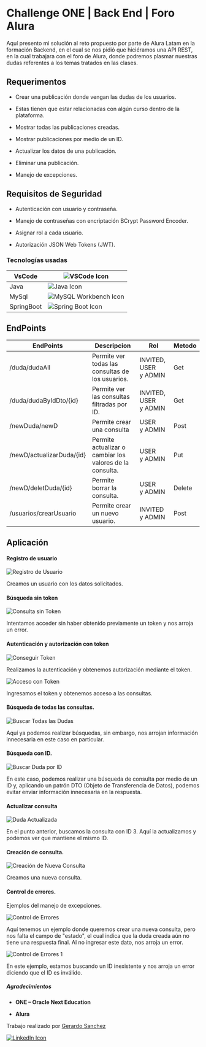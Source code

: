 # Challenge ONE | Back End | Foro Alura

Aquí presento mi solución al reto propuesto por parte de Alura Latam en la formación Backend, en el cual se nos pidió que hiciéramos una API REST, en la cual trabajara con el foro de Alura, donde podremos plasmar nuestras dudas referentes a los temas tratados en las clases.

## Requerimentos

- Crear una publicación donde vengan las dudas de los usuarios.

- Estas tienen que estar relacionadas con algún curso dentro de la plataforma.

- Mostrar todas las publicaciones creadas.

- Mostrar publicaciones por medio de un ID.

- Actualizar los datos de una publicación.

- Eliminar una publicación.

- Manejo de excepciones.

## Requisitos de Seguridad

- Autenticación con usuario y contraseña.

- Manejo de contraseñas con encriptación BCrypt Password Encoder.

- Asignar rol a cada usuario.

- Autorización JSON Web Tokens (JWT).

### Tecnologías usadas

| VsCode     | ![VSCode Icon](src/main/resources/images/file_type_vscode_icon_130084.ico "Hover text")     |
| ---------- | ------------------------------------------------------------------------------------------- |
| Java       | ![Java Icon](src/main/resources/images/java_original_logo_icon_146458.ico "Hover text")     |
| MySql      | ![MySQL Workbench Icon](src/main/resources/images/mysqlworkbench_103806.ico "Hover text")   |
| SpringBoot | ![Spring Boot Icon](src/main/resources/images/icons8-spring-boot-color-32.png "Hover text") |

## EndPoints

| EndPoints                 | Descripcion                                              | Rol                   | Metodo |
| ------------------------- | -------------------------------------------------------- | --------------------- | ------ |
| /duda/dudaAll             | Permite ver todas las consultas de los usuarios.         | INVITED, USER y ADMIN | Get    |
| /duda/dudaByIdDto/{id}    | Permite ver las consultas filtradas por ID.              | INVITED, USER y ADMIN | Get    |
| /newDuda/newD             | Permite crear una consulta                               | USER y ADMIN          | Post   |
| /newD/actualizarDuda/{id} | Permite actualizar o cambiar los valores de la consulta. | USER y ADMIN          | Put    |
| /newD/deletDuda/{id}      | Permite borrar la consulta.                              | USER y ADMIN          | Delete |
| /usuarios/crearUsuario    | Permite crear un nuevo usuario.                          | INVITED y ADMIN       | Post   |

## Aplicación

#### Registro de usuario

![Registro de Usuario](src/main/resources/images/registroUsuario.png "Hover text")

Creamos un usuario con los datos solicitados.

#### Búsqueda sin token

![Consulta sin Token](src/main/resources/images/consultaSinToken.png "Hover text")

Intentamos acceder sin haber obtenido previamente un token y nos arroja un error.

#### Autenticación y autorización con token

![Conseguir Token](src/main/resources/images/conseguirToken.png "Hover text")

Realizamos la autenticación y obtenemos autorización mediante el token.

![Acceso con Token](src/main/resources/images/accesoConToken.png "Hover text")

Ingresamos el token y obtenemos acceso a las consultas.

#### Búsqueda de todas las consultas.

![Buscar Todas las Dudas](src/main/resources/images/buscarTodasDudas.png "Hover text")

Aquí ya podemos realizar búsquedas, sin embargo, nos arrojan información innecesaria en este caso en particular.

#### Búsqueda con ID.

![Buscar Duda por ID](src/main/resources/images/buscarDudaId.png "Hover text")

En este caso, podemos realizar una búsqueda de consulta por medio de un ID y, aplicando un patrón DTO (Objeto de Transferencia de Datos), podemos evitar enviar información innecesaria en la respuesta.

#### Actualizar consulta

![Duda Actualizada](src/main/resources/images/dudaActualizada.png "Hover text")

En el punto anterior, buscamos la consulta con ID 3. Aquí la actualizamos y podemos ver que mantiene el mismo ID.

#### Creación de consulta.

![Creación de Nueva Consulta](src/main/resources/images/creacionNuevaConsulta.png "Hover text")

Creamos una nueva consulta.



#### Control de errores.

Ejemplos del manejo de excepciones.

![Control de Errores](src/main/resources/images/controlDeErrores.png "Hover text")

Aquí tenemos un ejemplo donde queremos crear una nueva consulta, pero 
nos falta el campo de "estado", el cual indica que la duda creada aún no
 tiene una respuesta final. Al no ingresar este dato, nos arroja un 
error.

![Control de Errores 1](src/main/resources/images/controlDeErrores1.png "Hover text")

En este ejemplo, estamos buscando un ID inexistente y nos arroja un error diciendo que el ID es inválido.

##### Agradecimientos

- **ONE – Oracle Next Education**

- **Alura**

Trabajo realizado por [Gerardo Sanchez](https://www.linkedin.com/in/gerardosm)

[![LinkedIn Icon](src/main/resources/images/linkedin_2504923.png)](http://www.linkedin.com/in/gerardosm)

 
